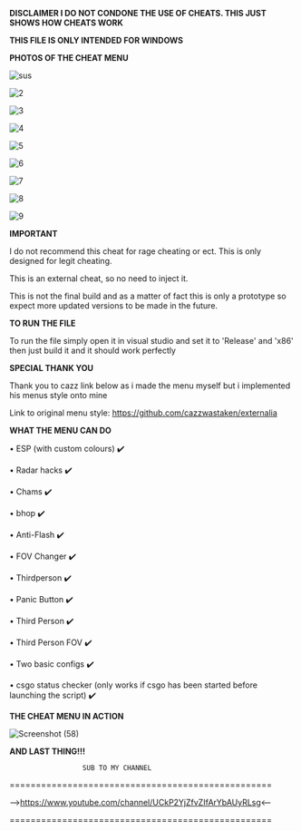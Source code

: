 **DISCLAIMER I DO NOT CONDONE THE USE OF CHEATS. THIS JUST SHOWS HOW CHEATS WORK**

**THIS FILE IS ONLY INTENDED FOR WINDOWS**


**PHOTOS OF THE CHEAT MENU**

![sus](https://user-images.githubusercontent.com/117538886/215001239-a902e8ff-d8a8-4410-aa6a-5219f18eb3ef.jpg)

![2](https://user-images.githubusercontent.com/117538886/215001246-97c072fa-ee58-4e42-94dd-2b4ae3cb802d.jpg)

![3](https://user-images.githubusercontent.com/117538886/215001250-766cae68-339e-417a-adfb-13dcc110195c.jpg)

![4](https://user-images.githubusercontent.com/117538886/215001261-29980134-9694-4baa-83c3-98d4697a94dd.jpg)

![5](https://user-images.githubusercontent.com/117538886/215001268-d4e4fb63-180f-4d9f-9535-45c1b26cfb84.jpg)

![6](https://user-images.githubusercontent.com/117538886/215001281-bb910b69-e5bb-430c-aaae-2562382967d9.jpg)

![7](https://user-images.githubusercontent.com/117538886/215001286-c1220ba0-f265-4268-bebc-2f9adef64b77.jpg)

![8](https://user-images.githubusercontent.com/117538886/215001292-cd8a6b2d-9308-4032-bd78-2b7478ddd038.jpg)

![9](https://user-images.githubusercontent.com/117538886/215001300-9f7e2bbd-6677-42ed-962e-2775e877bb4d.jpg)


**IMPORTANT**

I do not recommend this cheat for rage cheating or ect. This is only designed for legit cheating.

This is an external cheat, so no need to inject it.

This is not the final build and as a matter of fact this is only a prototype so expect more updated versions to be made in the future.

**TO RUN THE FILE**

To run the file simply open it in visual studio and set it to 'Release' and 'x86' then just build it and it should work perfectly

**SPECIAL THANK YOU**

Thank you to cazz link below as i made the menu myself but i implemented his menus style onto mine

Link to original menu style: https://github.com/cazzwastaken/externalia

**WHAT THE MENU CAN DO**

• ESP (with custom colours) ✔️

• Radar hacks ✔️

• Chams ✔️

• bhop ✔️

• Anti-Flash ✔️

• FOV Changer ✔️

• Thirdperson ✔️

• Panic Button ✔️

• Third Person ✔️

• Third Person FOV ✔️

• Two basic configs ✔️

• csgo status checker (only works if csgo has been started before launching the script) ✔️

**THE CHEAT MENU IN ACTION**

![Screenshot (58)](https://user-images.githubusercontent.com/117538886/213336510-41881677-32e2-4816-a336-14f2a4f744e0.png)


**AND LAST THING!!!**

                      SUB TO MY CHANNEL
==================================================

-->https://www.youtube.com/channel/UCkP2YjZfvZIfArYbAUyRLsg<--

==================================================
